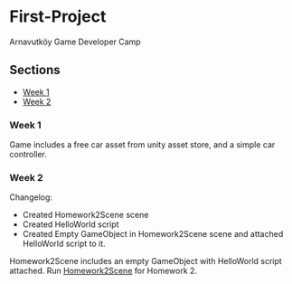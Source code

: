 # First-Project
Arnavutköy Game Developer Camp

## Sections
- [Week 1](#week_1)
- [Week 2](#week_2)

### Week 1
Game includes a free car asset from unity asset store, and a simple car controller.

### Week 2
Changelog:
+ Created Homework2Scene scene
+ Created HelloWorld script
+ Created Empty GameObject in Homework2Scene scene and attached HelloWorld script to it.

Homework2Scene includes an empty GameObject with HelloWorld script attached. Run [Homework2Scene](https://github.com/HBA114/First-Project/blob/main/Assets/Scenes/Homework2Scene.unity) for Homework 2.
